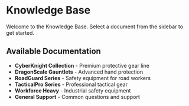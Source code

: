 # Knowledge Base

Welcome to the Knowledge Base. Select a document from the sidebar to get started.

## Available Documentation

- **CyberKnight Collection** - Premium protective gear line
- **DragonScale Gauntlets** -  Advanced hand protection
- **RoadGuard Series** - Safety equipment for road workers
- **TacticalPro Series** - Professional tactical gear
- **Workforce Heavy** - Industrial safety equipment
- **General Support** - Common questions and support
